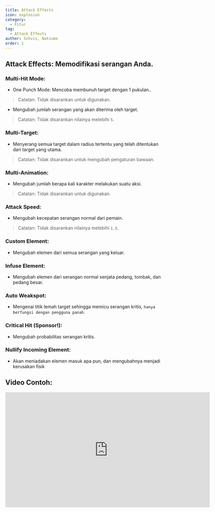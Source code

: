 ```yaml
---
title: Attack Effects
icon: explosion
category:
  - Fitur
tag:
  - Attack Effects
author: Schvis, Natsume
order: 1
---
```


## Attack Effects: Memodifikasi serangan Anda.

### Multi-Hit Mode:
- One Punch Mode: Mencoba membunuh target dengan 1 pukulan..
> Catatan: Tidak disarankan untuk digunakan.
- Mengubah jumlah serangan yang akan diterima oleh target.
> Catatan: Tidak disarankan nilainya melebihi `5`.
### Multi-Target:
- Menyerang semua target dalam radius tertentu yang telah ditentukan dari target yang utama.
>  Catatan: Tidak disarankan untuk mengubah pengaturan bawaan.
### Multi-Animation:
- Mengubah jumlah berapa kali karakter melakukan suatu aksi.
> Catatan: Tidak disarankan untuk digunakan.
### Attack Speed:
- Mengubah kecepatan serangan normal dari pemain.
> Catatan: Tidak disarankan nilainya melebihi `1.5`.
### Custom Element:
- Mengubah elemen dari semua serangan yang keluar.
### Infuse Element:
- Mengubah elemen dari serangan normal senjata pedang, tombak, dan pedang besar.
### Auto Weakspot:
- Mengenai titik lemah target sehingga memicu serangan kritis, `hanya berfungsi dengan pengguna panah`.
### Critical Hit (Sponsor!):
- Mengubah probabilitas serangan kritis.
### Nullify Incoming Element:
- Akan meniadakan elemen masuk apa pun, dan mengubahnya menjadi kerusakan fisik

## Video Contoh:

<div class="iframe-container"><iframe width="640" height="360" src="https://www.youtube.com/embed/1BdKwxBjWyg?list=PL5eI1Tb64p56g27qfYk7VuFTz4FK6YrKa" title="Korepi - Attack Effects" frameborder="0" allow="accelerometer; autoplay; clipboard-write; encrypted-media; gyroscope; picture-in-picture; web-share" allowfullscreen></iframe></div>